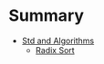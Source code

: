 # Summary

- [Std and Algorithms](algorithms/README.md)
    - [Radix Sort](algorithms/radix-sort.md)

